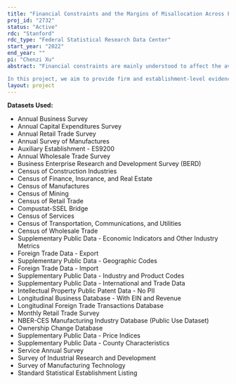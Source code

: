 ```yaml
---
title: "Financial Constraints and the Margins of Misallocation Across Firms"
proj_id: "2732"
status: "Active"
rdc: "Stanford"
rdc_type: "Federal Statistical Research Data Center"
start_year: "2022"
end_year: ""
pi: "Chenzi Xu"
abstract: "Financial constraints are mainly understood to affect the average level of investment and growth, but little is known about whether and how much they can also impact the allocation of resources across heterogeneous firms. This (mis)allocation of investment capital across firms, especially for smaller firms, can still impact the aggregate economy through two distinct channels. First, the distortions affecting smaller firms influence the decisions of larger firms through product and input market competition. Second, if financial frictions hold back small firms today from trade, investment, and innovation, these firms will likely remain small in the future. While it is known that the few largest firms in the economy account for most output and exports, it is also the case that we know little about how certain small firms ultimately became large. 

In this project, we aim to provide firm and establishment-level evidence in both the cross-section and over time for how financial constraints distort U.S. firms' total output, exports, and innovation and investment decisions. We will construct a detailed panel dataset of firm activity using Census datasets including the EC, LBD, and LFTTD, and merge it to external datasets containing firm-level financial data such as Compustat and Dealscan. Our methodology consists of isolating clean credit supply shocks in the cross-section and using difference-in-differences estimations to track how these frictions affect firm decisions and outcomes. We expect to estimate the effect of these frictions across the firm size distribution and track how these frictions impact firm size and growth over time."
layout: project
---
```


**Datasets Used:**

  - Annual Business Survey 
  - Annual Capital Expenditures Survey 
  - Annual Retail Trade Survey 
  - Annual Survey of Manufactures 
  - Auxiliary Establishment - ES9200 
  - Annual Wholesale Trade Survey 
  - Business Enterprise Research and Development Survey (BERD) 
  - Census of Construction Industries 
  - Census of Finance, Insurance, and Real Estate 
  - Census of Manufactures 
  - Census of Mining 
  - Census of Retail Trade 
  - Compustat-SSEL Bridge 
  - Census of Services 
  - Census of Transportation, Communications, and Utilities 
  - Census of Wholesale Trade 
  - Supplementary Public Data - Economic Indicators and Other Industry Metrics 
  - Foreign Trade Data - Export 
  - Supplementary Public Data - Geographic Codes 
  - Foreign Trade Data - Import 
  - Supplementary Public Data - Industry and Product Codes 
  - Supplementary Public Data - International and Trade Data 
  - Intellectual Property Public Patent Data - No PII 
  - Longitudinal Business Database - With EIN and Revenue 
  - Longitudinal Foreign Trade Transactions Database 
  - Monthly Retail Trade Survey 
  - NBER-CES Manufacturing Industry Database (Public Use Dataset) 
  - Ownership Change Database 
  - Supplementary Public Data - Price Indices 
  - Supplementary Public Data - County Characteristics 
  - Service Annual Survey 
  - Survey of Industrial Research and Development 
  - Survey of Manufacturing Technology 
  - Standard Statistical Establishment Listing 

